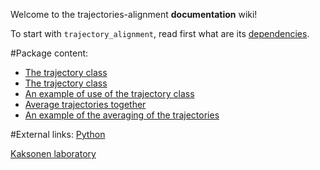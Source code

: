 Welcome to the trajectories-alignment **documentation** wiki!

To start with `trajectory_alignment`, read first what are its [dependencies](https://github.com/apicco/trajectories-alignment/wiki/Dependencies).

#Package content:

* [The trajectory class](https://github.com/apicco/trajectories-alignment/wiki/The-trajectory-class)
* [The trajectory class](The-trajectory-class)
* [An example of use of the trajectory class](https://github.com/apicco/trajectory_alignment/wiki/Trajectory-class-example)
* [Average trajectories together](https://github.com/apicco/trajectory_alignment/wiki/Averaging-of-trajectories)
* [An example of the averaging of the trajectories](https://github.com/apicco/trajectory_alignment/wiki/Averaging-trajectories-example)

#External links:
[ Python ](https://docs.python.org/3/)

[ Kaksonen laboratory ](http://cms.unige.ch/sciences/biochimie/-Marko-Kaksonen-.html)
